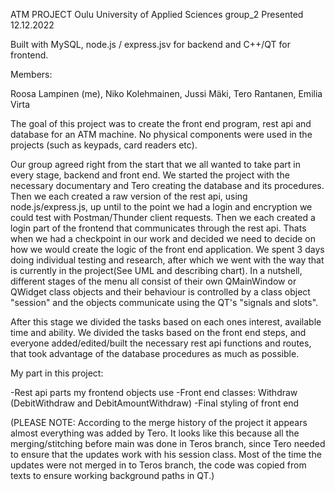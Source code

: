 ATM PROJECT Oulu University of Applied Sciences group_2 Presented 12.12.2022

Built with MySQL, node.js / express.jsv for backend and C++/QT for frontend.

Members:

Roosa Lampinen (me), Niko Kolehmainen, Jussi Mäki, Tero Rantanen, Emilia Virta

The goal of this project was to create the front end program, rest api and database for an ATM machine. No physical components were used in the projects (such as keypads, card readers etc).

Our group agreed right from the start that we all wanted to take part in every stage, backend and front end. We started the project with the necessary documentary and Tero creating the database and its procedures. Then we each created a raw version of the rest api, using node.js/express.js, up until to the point we had a login and encryption we could test with Postman/Thunder client requests. Then we each created a login part of the frontend that communicates through the rest api. Thats when we had a checkpoint in our work and decided we need to decide on how we would create the logic of the front end application. We spent 3 days doing individual testing and research, after which we went with the way that is currently in the project(See UML and describing chart). In a nutshell, different stages of the menu all consist of their own QMainWindow or QWidget class objects and their behaviour is controlled by a class object "session" and the objects communicate using the QT's "signals and slots".

After this stage we divided the tasks based on each ones interest, available time and ability. We divided the tasks based on the front end steps, and everyone added/edited/built the necessary rest api functions and routes, that took advantage of the database procedures as much as possible.

My part in this project:

-Rest api parts my frontend objects use 
-Front end classes: Withdraw (DebitWithdraw and DebitAmountWithdraw)
-Final styling of front end

(PLEASE NOTE: According to the merge history of the project it appears almost everything was added by Tero. It looks like this because all the merging/stitching before main was done in Teros branch, since Tero needed to ensure that the updates work with his session class. Most of the time the updates were not merged in to Teros branch, the code was copied from texts to ensure working background paths in QT.)

